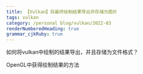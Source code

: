 ```yaml
---
title: 【Vulkan】将最终绘制结果导出并存储为图片
tags: vulkan
category: /personal blog/vulkan/2022-03
renderNumberedHeading: true
grammar_cjkRuby: true
---
```



如何将vulkan中绘制的结果导出，并且存储为文件格式？

OpenGL中获得绘制结果的方法